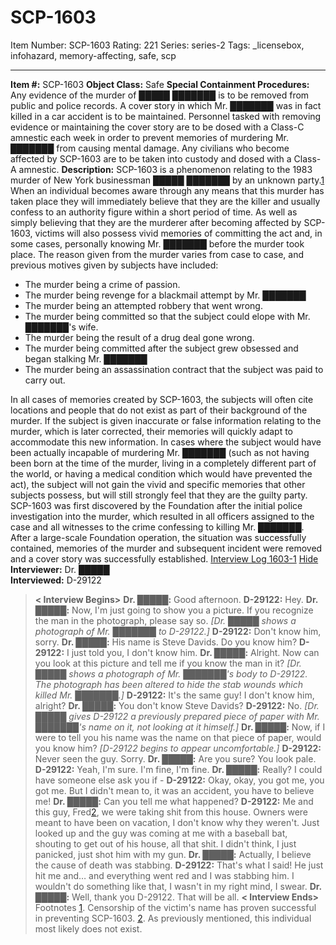 # SCP-1603
Item Number: SCP-1603
Rating: 221
Series: series-2
Tags: _licensebox, infohazard, memory-affecting, safe, scp

---

**Item #:** SCP-1603
**Object Class:** Safe
**Special Containment Procedures:** Any evidence of the murder of █████ ███████ is to be removed from public and police records. A cover story in which Mr. ███████ was in fact killed in a car accident is to be maintained. Personnel tasked with removing evidence or maintaining the cover story are to be dosed with a Class-C amnestic each week in order to prevent memories of murdering Mr. ███████ from causing mental damage.
Any civilians who become affected by SCP-1603 are to be taken into custody and dosed with a Class-A amnestic.
**Description:** SCP-1603 is a phenomenon relating to the 1983 murder of New York businessman █████ ███████ by an unknown party.[1](javascript:;) When an individual becomes aware through any means that this murder has taken place they will immediately believe that they are the killer and usually confess to an authority figure within a short period of time.
As well as simply believing that they are the murderer after becoming affected by SCP-1603, victims will also possess vivid memories of committing the act and, in some cases, personally knowing Mr. ███████ before the murder took place. The reason given from the murder varies from case to case, and previous motives given by subjects have included:
  * The murder being a crime of passion.
  * The murder being revenge for a blackmail attempt by Mr. ███████
  * The murder being an attempted robbery that went wrong.
  * The murder being committed so that the subject could elope with Mr. ███████'s wife.
  * The murder being the result of a drug deal gone wrong.
  * The murder being committed after the subject grew obsessed and began stalking Mr. ███████
  * The murder being an assassination contract that the subject was paid to carry out.

In all cases of memories created by SCP-1603, the subjects will often cite locations and people that do not exist as part of their background of the murder. If the subject is given inaccurate or false information relating to the murder, which is later corrected, their memories will quickly adapt to accommodate this new information.
In cases where the subject would have been actually incapable of murdering Mr. ███████ (such as not having been born at the time of the murder, living in a completely different part of the world, or having a medical condition which would have prevented the act), the subject will not gain the vivid and specific memories that other subjects possess, but will still strongly feel that they are the guilty party.
SCP-1603 was first discovered by the Foundation after the initial police investigation into the murder, which resulted in all officers assigned to the case and all witnesses to the crime confessing to killing Mr. ███████. After a large-scale Foundation operation, the situation was successfully contained, memories of the murder and subsequent incident were removed and a cover story was successfully established.
[Interview Log 1603-1](javascript:;)
[Hide](javascript:;)
**Interviewer:** Dr. █████  
**Interviewed:** D-29122
> **< Interview Begins>**
> **Dr. █████:** Good afternoon.
> **D-29122:** Hey.
> **Dr. █████:** Now, I'm just going to show you a picture. If you recognize the man in the photograph, please say so.
> _[Dr. █████ shows a photograph of Mr. ███████ to D-29122.]_
> **D-29122:** Don't know him, sorry.
> **Dr. █████:** His name is Steve Davids. Do you know him?
> **D-29122:** I just told you, I don't know him.
> **Dr. █████:** Alright. Now can you look at this picture and tell me if you know the man in it?
> _[Dr. █████ shows a photograph of Mr. ███████'s body to D-29122. The photograph has been altered to hide the stab wounds which killed Mr. ███████.]_
> **D-29122:** It's the same guy! I don't know him, alright?
> **Dr. █████:** You don't know Steve Davids?
> **D-29122:** No.
> _[Dr. █████ gives D-29122 a previously prepared piece of paper with Mr. ███████'s name on it, not looking at it himself.]_
> **Dr. █████:** Now, if I were to tell you his name was the name on that piece of paper, would you know him?
> _[D-29122 begins to appear uncomfortable.]_
> **D-29122:** Never seen the guy. Sorry.
> **Dr. █████:** Are you sure? You look pale.
> **D-29122:** Yeah, I'm sure. I'm fine, I'm fine.
> **Dr. █████:** Really? I could have someone else ask you if -
> **D-29122:** Okay, okay, you got me, you got me. But I didn't mean to, it was an accident, you have to believe me!
> **Dr. █████:** Can you tell me what happened?
> **D-29122:** Me and this guy, Fred[2](javascript:;), we were taking shit from this house. Owners were meant to have been on vacation, I don't know why they weren't. Just looked up and the guy was coming at me with a baseball bat, shouting to get out of his house, all that shit. I didn't think, I just panicked, just shot him with my gun.
> **Dr. █████:** Actually, I believe the cause of death was stabbing.
> **D-29122:** That's what I said! He just hit me and… and everything went red and I was stabbing him. I wouldn't do something like that, I wasn't in my right mind, I swear.
> **Dr. █████:** Well, thank you D-29122. That will be all.
> **< Interview Ends>**
Footnotes
[1](javascript:;). Censorship of the victim's name has proven successful in preventing SCP-1603.
[2](javascript:;). As previously mentioned, this individual most likely does not exist.